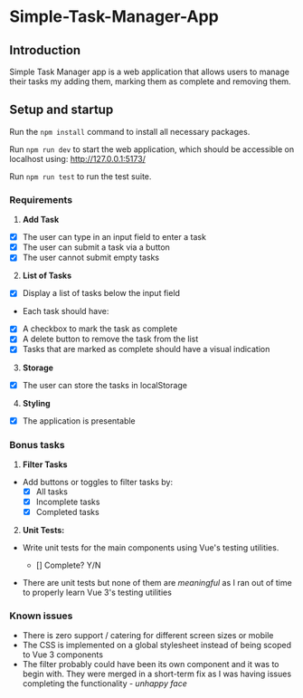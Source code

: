 # Simple-Task-Manager-App

## Introduction

Simple Task Manager app is a web application that allows users to manage their tasks my adding them, marking them as complete and removing them.

## Setup and startup

Run the `npm install` command to install all necessary packages.

Run `npm run dev` to start the web application, which should be accessible on localhost using: http://127.0.0.1:5173/

Run `npm run test` to run the test suite.

### Requirements

1. **Add Task**

- [x] The user can type in an input field to enter a task
- [x] The user can submit a task via a button
- [x] The user cannot submit empty tasks

2. **List of Tasks**

- [x] Display a list of tasks below the input field
- Each task should have:
- [x] A checkbox to mark the task as complete
- [x] A delete button to remove the task from the list
- [x] Tasks that are marked as complete should have a visual indication

3. **Storage**

- [x] The user can store the tasks in localStorage

4. **Styling**

- [x] The application is presentable

### Bonus tasks

1. **Filter Tasks**

- Add buttons or toggles to filter tasks by:
    - [x] All tasks
    - [x] Incomplete tasks
    - [x] Completed tasks

2. **Unit Tests:**

- Write unit tests for the main components using Vue's testing utilities.
    - [] Complete? Y/N

- There are unit tests but none of them are *meaningful* as I ran out of time to properly learn Vue 3's testing utilities

### Known issues

- There is zero support / catering for different screen sizes or mobile
- The CSS is implemented on a global stylesheet instead of being scoped to Vue 3 components
- The filter probably could have been its own component and it was to begin with. They were merged in a short-term fix as I was having issues completing the functionality - *unhappy face*

